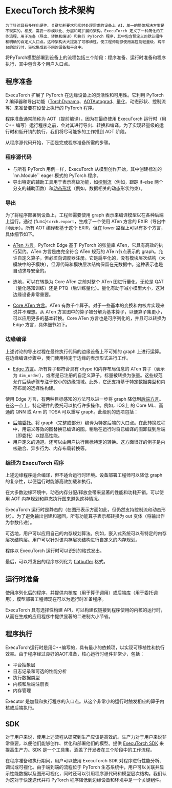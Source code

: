 # ExecuTorch 技术架构

```{topic} 背景
为了针对具有多样化硬件、关键功耗要求和实时处理需求的设备上 AI，单一的整体解决方案是不现实的。相反，需要一种模块化、分层和可扩展的架构。ExecuTorch 定义了一种简化的工作流程，用于准备（导出、转换和编译）和执行 PyTorch 程序，其中包含预定义的默认组件和明确的自定义入口点。这种架构大大提高了可移植性，使工程师能够使用高性能轻量级、跨平台的运行时，轻松集成到不同的设备和平台中。
```

将PyTorch模型部署到设备上的流程包括三个阶段：程序准备、运行时准备和程序执行，其中包含多个用户入口点。

## 程序准备

ExecuTorch 扩展了 PyTorch 在边缘设备上的灵活性和可用性。它利用 PyTorch 2 编译器和导出功能（[TorchDynamo](https://pytorch.org/docs/stable/dynamo/index.html)、[AOTAutograd](https://pytorch.org/functorch/stable/notebooks/aot_autograd_optimizations.html)、[量化](https://pytorch.org/docs/main/quantization.html)、动态形状、控制流等）来准备要在设备上执行的 PyTorch 程序。

程序准备通常简称为 AOT（提前编译），因为在最终使用 ExecuTorch 运行时（用 C++ 编写）运行程序之前，会对其进行导出、转换和编译。为了实现轻量级的运行时和低开销的执行，我们将尽可能多的工作推到 AOT 阶段。

从程序源代码开始，下面是完成程序准备所需的步骤。

### 程序源代码

- 与所有 PyTorch 用例一样，ExecuTorch 从模型创作开始，其中创建标准的 `nn.Module`` eager 模式的 PyTorch 程序。
- 导出特定的辅助工具用于表示高级功能，如[控制流](https://github.com/pytorch/executorch/blob/main/docs/website/docs/ir_spec/control_flow.md)（例如，跟踪 if-else 两个分支的辅助函数）和[动态形状](https://pytorch.org/get-started/pytorch-2.0/#pytorch-2x-faster-more-pythonic-and-as-dynamic-as-ever)（例如，数据相关的动态形状约束）。

### 导出

为了将程序部署到设备上，工程师需要使用 graph 表示来编译模型以在各种后端上运行。通过 {func}`torch.export`，生成了一个使用 ATen 方言的 EXIR（导出中间表示）。所有 AOT 编译都基于这个 EXIR，但在 lower 路径上可以有多个方言，具体细节如下。

- [ATen 方言](https://pytorch.org/executorch/stable/ir-exir.html#aten-dialect)。PyTorch Edge 基于 PyTorch 的张量库 ATen，它具有高效的执行契约。ATen 方言是由完全符合 ATen 规范的 ATe n节点表示的 graph。允许自定义算子，但必须向调度器注册。它是扁平化的，没有模块层次结构（大模块中的子模块），但源代码和模块层次结构保留在元数据中。这种表示也是自动求导安全的。

- 选地，可以在转换为 Core ATen 之前对整个 ATen 图进行量化，无论是 QAT（量化感知训练）还是 PTQ（后训练量化）。量化有助于减小模型大小，这对边缘设备非常重要。

- [Core ATen 方言](https://pytorch.org/executorch/stable/ir-ops-set-definition.html)。ATen 有数千个算子。对于一些基本的变换和内核库实现来说并不理想。从 ATen 方言图中的算子被分解为基本算子，以便算子集更小，可以应用更多的基本转换。Core ATen 方言也是可序列化的，并且可以转换为 Edge 方言，具体细节如下。

### 边缘编译

上述讨论的导出过程在最终执行代码的边缘设备上不可知的 graph 上进行运算。在边缘编译步骤中，我们使用特定于边缘的表示形式进行工作。

- [Edge 方言](https://pytorch.org/executorch/stable/ir-exir.html#edge-dialect)。所有算子都符合具有 dtype 和内存布局信息的 ATen 算子（表示为 `dim_order`），或者是已注册的自定义算子。标量被转换为张量。这些规范允许后续步骤专注于较小的边缘领域。此外，它还支持基于特定数据类型和内存布局的选择性构建。

使用 Edge 方言，有两种目标感知的方法可以进一步将 graph 降低到[后端方言](https://pytorch.org/executorch/stable/compiler-backend-dialect.html)。在这一点上，特定硬件的委托可以执行许多操作。例如，iOS上 的 Core ML、高通的 QNN 或 Arm 的 TOSA 可以重写 graph。此级别的选项包括：

- [后端委托](https://pytorch.org/executorch/stable/compiler-delegate-and-partitioner.html)。将 graph（完整或部分）编译为特定后端的入口点。在此转换过程中，用语义等效的图替换已编译的图。稍后在运行时将已编译的图卸载到后端（即委托）以提高性能。
- 用户定义的通道。还可以由用户执行目标特定的转换。这方面很好的例子是内核融合、异步行为、内存布局转换等。

### 编译为 ExecuTorch 程序

上述边缘程序适合编译，但不适合运行时环境。设备部署工程师可以降低 graph 的复杂性，以便运行时能够高效加载和执行。

在大多数边缘环境中，动态内存分配/释放会带来显著的性能和功耗开销。可以使用 AOT 内存规划和静态执行图来避免这种情况。

ExecuTorch 运行时是静态的（在图形表示方面如此，但仍然支持控制流和动态形状）。为了避免输出创建和返回，所有功能算子表示都转换为 out 变体（将输出作为参数传递）。

可选地，用户可以应用自己的内存规划算法。例如，嵌入式系统可以有特定的内存层次结构层。用户可以针对该内存层次结构进行自定义的内存规划。

程序以 ExecuTorch 运行时可以识别的格式发出。

最后，可以将发出的程序序列化为 [flatbuffer](https://github.com/pytorch/executorch/blob/main/schema/program.fbs) 格式。

## 运行时准备

使用序列化后的程序，并提供内核库（用于算子调用）或后端库（用于委托调用），模型部署工程师现在可以为运行时准备程序。

ExecuTorch 具有选择性构建 API，可以构建仅链接到程序使用的内核的运行时，从而在生成的应用程序中提供显著的二进制大小节省。

## 程序执行
ExecuTorch运行时是用C++编写的，具有最小的依赖项，以实现可移植性和执行效率。由于程序经过良好的AOT准备，核心运行时组件非常少，包括：

- 平台抽象层
- 日志记录和可选的性能分析
- 执行数据类型
- 内核和后端注册表
- 内存管理

Executor 是加载和执行程序的入口点。从这个非常小的运行时触发相应的算子内核或后端执行。

## SDK

对于用户来说，使用上述流程从研究到生产应该是高效的。生产力对于用户来说非常重要，以便他们能够创作、优化和部署他们的模型。提供 [ExecuTorch SDK](https://pytorch.org/executorch/stable/sdk-overview.html) 来提高生产力。SDK 是一个工具集，涵盖了开发者在三个阶段中的工作流程。

在程序准备和执行期间，用户可以使用 ExecuTorch SDK 对程序进行性能分析、调试或可视化。由于端到端的流程位于 PyTorch 生态系统中，用户可以关联并显示性能数据以及图形可视化，同时还可以引用程序源代码和模型层次结构。我们认为这对于快速迭代并将 PyTorch 程序降低到边缘设备和环境中是一个关键组件。
